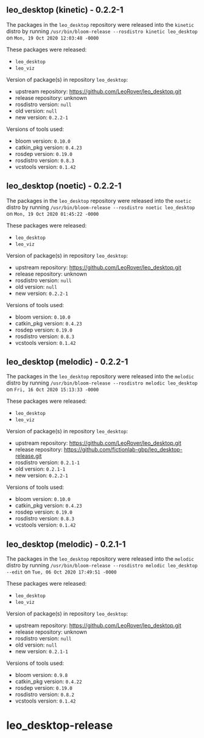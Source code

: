 ## leo_desktop (kinetic) - 0.2.2-1

The packages in the `leo_desktop` repository were released into the `kinetic` distro by running `/usr/bin/bloom-release --rosdistro kinetic leo_desktop` on `Mon, 19 Oct 2020 12:03:48 -0000`

These packages were released:
- `leo_desktop`
- `leo_viz`

Version of package(s) in repository `leo_desktop`:

- upstream repository: https://github.com/LeoRover/leo_desktop.git
- release repository: unknown
- rosdistro version: `null`
- old version: `null`
- new version: `0.2.2-1`

Versions of tools used:

- bloom version: `0.10.0`
- catkin_pkg version: `0.4.23`
- rosdep version: `0.19.0`
- rosdistro version: `0.8.3`
- vcstools version: `0.1.42`


## leo_desktop (noetic) - 0.2.2-1

The packages in the `leo_desktop` repository were released into the `noetic` distro by running `/usr/bin/bloom-release --rosdistro noetic leo_desktop` on `Mon, 19 Oct 2020 01:45:22 -0000`

These packages were released:
- `leo_desktop`
- `leo_viz`

Version of package(s) in repository `leo_desktop`:

- upstream repository: https://github.com/LeoRover/leo_desktop.git
- release repository: unknown
- rosdistro version: `null`
- old version: `null`
- new version: `0.2.2-1`

Versions of tools used:

- bloom version: `0.10.0`
- catkin_pkg version: `0.4.23`
- rosdep version: `0.19.0`
- rosdistro version: `0.8.3`
- vcstools version: `0.1.42`


## leo_desktop (melodic) - 0.2.2-1

The packages in the `leo_desktop` repository were released into the `melodic` distro by running `/usr/bin/bloom-release --rosdistro melodic leo_desktop` on `Fri, 16 Oct 2020 15:13:33 -0000`

These packages were released:
- `leo_desktop`
- `leo_viz`

Version of package(s) in repository `leo_desktop`:

- upstream repository: https://github.com/LeoRover/leo_desktop.git
- release repository: https://github.com/fictionlab-gbp/leo_desktop-release.git
- rosdistro version: `0.2.1-1`
- old version: `0.2.1-1`
- new version: `0.2.2-1`

Versions of tools used:

- bloom version: `0.10.0`
- catkin_pkg version: `0.4.23`
- rosdep version: `0.19.0`
- rosdistro version: `0.8.3`
- vcstools version: `0.1.42`


## leo_desktop (melodic) - 0.2.1-1

The packages in the `leo_desktop` repository were released into the `melodic` distro by running `/usr/bin/bloom-release --rosdistro melodic leo_desktop --edit` on `Tue, 06 Oct 2020 17:49:51 -0000`

These packages were released:
- `leo_desktop`
- `leo_viz`

Version of package(s) in repository `leo_desktop`:

- upstream repository: https://github.com/LeoRover/leo_desktop.git
- release repository: unknown
- rosdistro version: `null`
- old version: `null`
- new version: `0.2.1-1`

Versions of tools used:

- bloom version: `0.9.8`
- catkin_pkg version: `0.4.22`
- rosdep version: `0.19.0`
- rosdistro version: `0.8.2`
- vcstools version: `0.1.42`


# leo_desktop-release